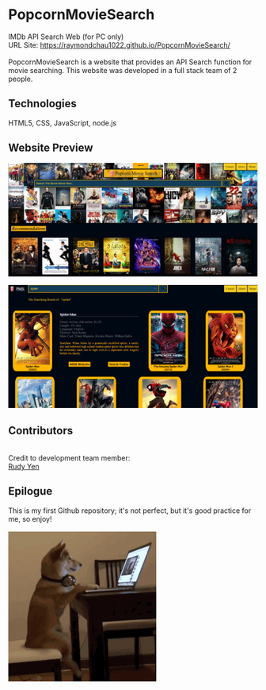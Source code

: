 # PopcornMovieSearch
IMDb API Search Web (for PC only)
<br>URL Site: https://raymondchau1022.github.io/PopcornMovieSearch/
<br>
<br> PopcornMovieSearch is a website that provides an API Search function for movie searching. This website was developed in a full stack team of 2 people.
## Technologies
HTML5, CSS, JavaScript, node.js
<br>
## Website Preview

![PREVIEW!](Preview.png)

![PREVIEW!](Preview2.png)


## Contributors
<br>Credit to development team member:
<br>[Rudy Yen](https://github.com/yenloned)


## Epilogue
This is my first Github repository; it's not perfect, but it's good practice for me, so enjoy!
<br><br>
![PREVIEW!](itdog.gif)
